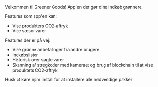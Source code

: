 Velkommen til Greener Goods! App'en der gør dine indkøb grønnere.

Features som app'en kan:
- Vise produkters CO2-aftryk
- Vise sæsonvarer

Features der er på vej:
- Vise grønne anbefalinger fra andre brugere 
- Indkøbslister 
- Historisk over søgte varer 
- Skanning af stregkoder med kameraet og brug af blockchain til at vise produktets CO2-aftryk


Husk at køre npm install for at installere alle nødvendige pakker